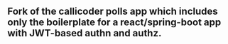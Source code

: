 ## Fork of the callicoder polls app which includes only the boilerplate for a react/spring-boot app with JWT-based authn and authz.
